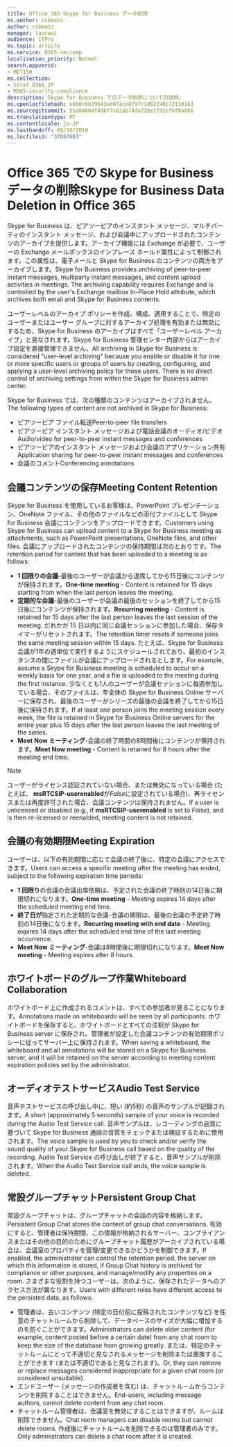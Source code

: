 ```yaml
---
title: Office 365 Skype for Business データ削除
ms.author: robmazz
author: robmazz
manager: laurawi
audience: ITPro
ms.topic: article
ms.service: O365-seccomp
localization_priority: Normal
search.appverid:
- MET150
ms.collection:
- Strat_O365_IP
- M365-security-compliance
description: Skype for Business でのデータ削除についての説明。
ms.openlocfilehash: e6b0c6b29b43ad07ace8797c1d62240c72110163
ms.sourcegitcommit: 55a046bdf49bf7c62ab74da73be1fd1cf6f0ad86
ms.translationtype: MT
ms.contentlocale: ja-JP
ms.lasthandoff: 09/20/2019
ms.locfileid: "37067603"
---
```

# <a name="skype-for-business-data-deletion-in-office-365"></a><span data-ttu-id="5ed3b-103">Office 365 での Skype for Business データの削除</span><span class="sxs-lookup"><span data-stu-id="5ed3b-103">Skype for Business Data Deletion in Office 365</span></span>

<span data-ttu-id="5ed3b-p101">Skype for Business は、ピアツーピアのインスタント メッセージ、マルチパーティのインスタント メッセージ、および会議中にアップロードされたコンテンツのアーカイブを提供します。アーカイブ機能には Exchange が必要で、ユーザーの Exchange メールボックスのインプレース ホールド属性によって制御されます。この属性は、電子メールと Skype for Business のコンテンツの両方をアーカイブします。</span><span class="sxs-lookup"><span data-stu-id="5ed3b-p101">Skype for Business provides archiving of peer-to-peer instant messages, multiparty instant messages, and content upload activities in meetings. The archiving capability requires Exchange and is controlled by the user's Exchange mailbox In-Place Hold attribute, which archives both email and Skype for Business contents.</span></span>

<span data-ttu-id="5ed3b-p102">ユーザーレベルのアーカイブ ポリシーを作成、構成、適用することで、特定のユーザーまたはユーザー グループに対するアーカイブ処理を有効または無効にするため、Skype for Business のアーカイブはすべて「ユーザーレベル アーカイブ」と見なされます。Skype for Business 管理センター内部からはアーカイブ設定を直接管理できません。</span><span class="sxs-lookup"><span data-stu-id="5ed3b-p102">All archiving in Skype for Business is considered "user-level archiving" because you enable or disable it for one or more specific users or groups of users by creating, configuring, and applying a user-level archiving policy for those users. There is no direct control of archiving settings from within the Skype for Business admin center.</span></span>

<span data-ttu-id="5ed3b-108">Skype for Business では、次の種類のコンテンツはアーカイブされません。</span><span class="sxs-lookup"><span data-stu-id="5ed3b-108">The following types of content are not archived in Skype for Business:</span></span> 
- <span data-ttu-id="5ed3b-109">ピアツーピア ファイル転送</span><span class="sxs-lookup"><span data-stu-id="5ed3b-109">Peer-to-peer file transfers</span></span>
- <span data-ttu-id="5ed3b-110">ピアツーピア インスタント メッセージおよび電話会議のオーディオ/ビデオ</span><span class="sxs-lookup"><span data-stu-id="5ed3b-110">Audio/video for peer-to-peer instant messages and conferences</span></span>
- <span data-ttu-id="5ed3b-111">ピアツーピアのインスタント メッセージおよび会議のアプリケーション共有</span><span class="sxs-lookup"><span data-stu-id="5ed3b-111">Application sharing for peer-to-peer instant messages and conferences</span></span>
- <span data-ttu-id="5ed3b-112">会議のコメント</span><span class="sxs-lookup"><span data-stu-id="5ed3b-112">Conferencing annotations</span></span> 

## <a name="meeting-content-retention"></a><span data-ttu-id="5ed3b-113">会議コンテンツの保存</span><span class="sxs-lookup"><span data-stu-id="5ed3b-113">Meeting Content Retention</span></span>
<span data-ttu-id="5ed3b-114">Skype for Business を使用しているお客様は、PowerPoint プレゼンテーション、OneNote ファイル、その他のファイルなどの添付ファイルとして Skype for Business 会議にコンテンツをアップロードできます。</span><span class="sxs-lookup"><span data-stu-id="5ed3b-114">Customers using Skype for Business can upload content to a Skype for Business meeting as attachments, such as PowerPoint presentations, OneNote files, and other files.</span></span> <span data-ttu-id="5ed3b-115">会議にアップロードされたコンテンツの保持期間は次のとおりです。</span><span class="sxs-lookup"><span data-stu-id="5ed3b-115">The retention period for content that has been uploaded to a meeting is as follows:</span></span>
- <span data-ttu-id="5ed3b-116">**1 回限りの会議**-最後のユーザーが会議から退席してから15日後にコンテンツが保持されます。</span><span class="sxs-lookup"><span data-stu-id="5ed3b-116">**One-time meeting** - Content is retained for 15 days starting from when the last person leaves the meeting.</span></span>
- <span data-ttu-id="5ed3b-117">**定期的な会議**-最後のユーザーが会議の最後のセッションを終了してから15日後にコンテンツが保持されます。</span><span class="sxs-lookup"><span data-stu-id="5ed3b-117">**Recurring meeting** - Content is retained for 15 days after the last person leaves the last session of the meeting.</span></span> <span data-ttu-id="5ed3b-118">だれかが 15 日以内に同じ会議セッションに参加した場合、保存タイマーがリセットされます。</span><span class="sxs-lookup"><span data-stu-id="5ed3b-118">The retention timer resets if someone joins the same meeting session within 15 days.</span></span> <span data-ttu-id="5ed3b-119">たとえば、Skype for Business 会議が1年の週単位で実行するようにスケジュールされており、最初のインスタンスの間にファイルが会議にアップロードされるとします。</span><span class="sxs-lookup"><span data-stu-id="5ed3b-119">For example, assume a Skype for Business meeting is scheduled to occur on a weekly basis for one year, and a file is uploaded to the meeting during the first instance.</span></span> <span data-ttu-id="5ed3b-120">少なくとも1人のユーザーが会議セッションに毎週参加している場合、そのファイルは、年全体の Skype for Business Online サーバーに保存され、最後のユーザーがシリーズの最後の会議を終了してから15日後に保持されます。</span><span class="sxs-lookup"><span data-stu-id="5ed3b-120">If at least one person joins the meeting session every week, the file is retained in Skype for Business Online servers for the entire year plus 15 days after the last person leaves the last meeting of the series.</span></span>
- <span data-ttu-id="5ed3b-121">**Meet Now ミーティング**-会議の終了時間の8時間後にコンテンツが保持されます。</span><span class="sxs-lookup"><span data-stu-id="5ed3b-121">**Meet Now meeting** - Content is retained for 8 hours after the meeting end time.</span></span>

> [!NOTE]
> <span data-ttu-id="5ed3b-122">ユーザーがライセンス認証されていない場合、または無効になっている場合 (たとえば、 **msRTCSIP-userenabled**が*False*に設定されている場合)、再ライセンスまたは再度許可された場合、会議コンテンツは保持されません。</span><span class="sxs-lookup"><span data-stu-id="5ed3b-122">If a user is unlicensed or disabled (e.g., if **msRTCSIP-userenabled** is set to *False*), and is then re-licensed or reenabled, meeting content is not retained.</span></span>

## <a name="meeting-expiration"></a><span data-ttu-id="5ed3b-123">会議の有効期限</span><span class="sxs-lookup"><span data-stu-id="5ed3b-123">Meeting Expiration</span></span>
<span data-ttu-id="5ed3b-124">ユーザーは、以下の有効期間に応じて会議の終了後に、特定の会議にアクセスできます。</span><span class="sxs-lookup"><span data-stu-id="5ed3b-124">Users can access a specific meeting after the meeting has ended, subject to the following expiration time periods:</span></span>
- <span data-ttu-id="5ed3b-125">**1 回限り**の会議の会議出席依頼は、予定された会議の終了時刻の14日後に期限切れになります。</span><span class="sxs-lookup"><span data-stu-id="5ed3b-125">**One-time meeting** - Meeting expires 14 days after the scheduled meeting end time.</span></span>
- <span data-ttu-id="5ed3b-126">**終了日が**指定された定期的な会議-会議の期限は、最後の会議の予定終了時刻の14日後になります。</span><span class="sxs-lookup"><span data-stu-id="5ed3b-126">**Recurring meeting with end date** - Meeting expires 14 days after the scheduled end time of the last meeting occurrence.</span></span>
- <span data-ttu-id="5ed3b-127">**Meet Now ミーティング**-会議は8時間後に期限切れになります。</span><span class="sxs-lookup"><span data-stu-id="5ed3b-127">**Meet Now meeting** - Meeting expires after 8 hours.</span></span>

## <a name="whiteboard-collaboration"></a><span data-ttu-id="5ed3b-128">ホワイトボードのグループ作業</span><span class="sxs-lookup"><span data-stu-id="5ed3b-128">Whiteboard Collaboration</span></span>
<span data-ttu-id="5ed3b-129">ホワイトボード上に作成されるコメントは、すべての参加者が見ることになります。</span><span class="sxs-lookup"><span data-stu-id="5ed3b-129">Annotations made on whiteboards will be seen by all participants.</span></span> <span data-ttu-id="5ed3b-130">ホワイトボードを保存すると、ホワイトボードとすべての注釈が Skype for Business server に保存され、管理者が設定した会議コンテンツの有効期限ポリシーに従ってサーバー上に保持されます。</span><span class="sxs-lookup"><span data-stu-id="5ed3b-130">When saving a whiteboard, the whiteboard and all annotations will be stored on a Skype for Business server, and it will be retained on the server according to meeting content expiration policies set by the administrator.</span></span>

## <a name="audio-test-service"></a><span data-ttu-id="5ed3b-131">オーディオテストサービス</span><span class="sxs-lookup"><span data-stu-id="5ed3b-131">Audio Test Service</span></span>
<span data-ttu-id="5ed3b-132">音声テストサービスの呼び出し中に、短い (約5秒) の音声のサンプルが記録されます。</span><span class="sxs-lookup"><span data-stu-id="5ed3b-132">A short (approximately 5 seconds) sample of your voice is recorded during the Audio Test Service call.</span></span> <span data-ttu-id="5ed3b-133">音声サンプルは、レコーディングの品質に基づいて Skype for Business 通話の音質をチェックまたは検証するために使用されます。</span><span class="sxs-lookup"><span data-stu-id="5ed3b-133">The voice sample is used by you to check and/or verify the sound quality of your Skype for Business call based on the quality of the recording.</span></span> <span data-ttu-id="5ed3b-134">Audio Test Service の呼び出しが終了すると、音声サンプルが削除されます。</span><span class="sxs-lookup"><span data-stu-id="5ed3b-134">When the Audio Test Service call ends, the voice sample is deleted.</span></span>

## <a name="persistent-group-chat"></a><span data-ttu-id="5ed3b-135">常設グループチャット</span><span class="sxs-lookup"><span data-stu-id="5ed3b-135">Persistent Group Chat</span></span>
<span data-ttu-id="5ed3b-136">常設グループチャットは、グループチャットの会話の内容を格納します。</span><span class="sxs-lookup"><span data-stu-id="5ed3b-136">Persistent Group Chat stores the content of group chat conversations.</span></span> <span data-ttu-id="5ed3b-137">有効にすると、管理者は保持期間、この情報が格納されるサーバー、コンプライアンスまたはその他の目的のためにグループチャット履歴がアーカイブされている場合は、会議室のプロパティを管理/変更できるかどうかを制御できます。</span><span class="sxs-lookup"><span data-stu-id="5ed3b-137">If enabled, the administrator can control the retention period, the server on which this information is stored, if Group Chat history is archived for compliance or other purposes, and manage/modify any properties on a room.</span></span> <span data-ttu-id="5ed3b-138">さまざまな役割を持つユーザーは、次のように、保存されたデータへのアクセス方法が異なります。</span><span class="sxs-lookup"><span data-stu-id="5ed3b-138">Users with different roles have different access to the persisted data, as follows:</span></span>
- <span data-ttu-id="5ed3b-139">管理者は、古いコンテンツ (特定の日付前に投稿されたコンテンツなど) を任意のチャットルームから削除して、データベースのサイズが大幅に増加するのを防ぐことができます。</span><span class="sxs-lookup"><span data-stu-id="5ed3b-139">Administrators can delete older content (for example, content posted before a certain date) from any chat room to keep the size of the database from growing greatly.</span></span> <span data-ttu-id="5ed3b-140">または、特定のチャットルームにとって不適切と見なされるメッセージを削除または置換することができます (または不適切であると見なされます)。</span><span class="sxs-lookup"><span data-stu-id="5ed3b-140">Or, they can remove or replace messages considered inappropriate for a given chat room (or considered unsuitable).</span></span>
- <span data-ttu-id="5ed3b-141">エンドユーザー (メッセージの作成者を含む) は、チャットルームからコンテンツを削除することはできません。</span><span class="sxs-lookup"><span data-stu-id="5ed3b-141">End-users, including message authors, cannot delete content from any chat room.</span></span>
- <span data-ttu-id="5ed3b-142">チャットルーム管理者は、会議室を無効にすることはできますが、ルームは削除できません。</span><span class="sxs-lookup"><span data-stu-id="5ed3b-142">Chat room managers can disable rooms but cannot delete rooms.</span></span> <span data-ttu-id="5ed3b-143">作成後にチャットルームを削除できるのは管理者のみです。</span><span class="sxs-lookup"><span data-stu-id="5ed3b-143">Only administrators can delete a chat room after it is created.</span></span>